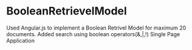 # BooleanRetrievelModel
Used Angular.js to implement a Boolean Retrivel Model for maximum 20 documents.
Added search using boolean operators(&,|,!)
Single Page Application
